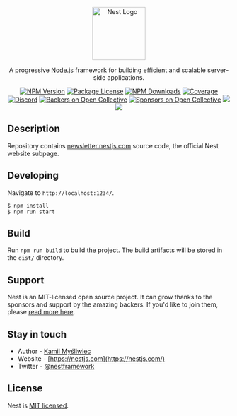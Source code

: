 <p align="center">
  <a href="http://nestjs.com/" target="blank"><img src="https://nestjs.com/img/logo-small.svg" width="120" alt="Nest Logo" /></a>
</p>

[travis-image]: https://api.travis-ci.org/nestjs/nest.svg?branch=master
[travis-url]: https://travis-ci.org/nestjs/nest
[linux-image]: https://img.shields.io/travis/nestjs/nest/master.svg?label=linux
[linux-url]: https://travis-ci.org/nestjs/nest

  <p align="center">A progressive <a href="http://nodejs.org" target="blank">Node.js</a> framework for building efficient and scalable server-side applications.</p>
    <p align="center">
<a href="https://www.npmjs.com/~nestjscore"><img src="https://img.shields.io/npm/v/@nestjs/core.svg" alt="NPM Version" /></a>
<a href="https://www.npmjs.com/~nestjscore"><img src="https://img.shields.io/npm/l/@nestjs/core.svg" alt="Package License" /></a>
<a href="https://www.npmjs.com/~nestjscore"><img src="https://img.shields.io/npm/dm/@nestjs/core.svg" alt="NPM Downloads" /></a>
<a href="https://coveralls.io/github/nestjs/nest?branch=master"><img src="https://coveralls.io/repos/github/nestjs/nest/badge.svg?branch=master#6" alt="Coverage" /></a>
<a href="https://discord.gg/G7Qnnhy" target="_blank"><img src="https://img.shields.io/badge/discord-online-brightgreen.svg" alt="Discord"/></a>
<a href="https://opencollective.com/nest#backer"><img src="https://opencollective.com/nest/backers/badge.svg" alt="Backers on Open Collective" /></a>
<a href="https://opencollective.com/nest#sponsor"><img src="https://opencollective.com/nest/sponsors/badge.svg" alt="Sponsors on Open Collective" /></a>
  <a href="https://paypal.me/kamilmysliwiec"><img src="https://img.shields.io/badge/Donate-PayPal-dc3d53.svg"/></a>
  <a href="https://twitter.com/nestframework"><img src="https://img.shields.io/twitter/follow/nestframework.svg?style=social&label=Follow"></a>
</p>
  <!--[![Backers on Open Collective](https://opencollective.com/nest/backers/badge.svg)](https://opencollective.com/nest#backer)
  [![Sponsors on Open Collective](https://opencollective.com/nest/sponsors/badge.svg)](https://opencollective.com/nest#sponsor)-->

## Description

Repository contains [newsletter.nestjs.com](https://newsletter.nestjs.com) source code, the official Nest website subpage.

## Developing

Navigate to `http://localhost:1234/`.

```
$ npm install
$ npm run start
```

## Build

Run `npm run build` to build the project. The build artifacts will be stored in the `dist/` directory.

## Support

Nest is an MIT-licensed open source project. It can grow thanks to the sponsors and support by the amazing backers. If you'd like to join them, please [read more here](https://opencollective.com/nest).

## Stay in touch

- Author - [Kamil Myśliwiec](https://twitter.com/kammysliwiec)
- Website - [https://nestjs.com](https://nestjs.com/)
- Twitter - [@nestframework](https://twitter.com/nestframework)

## License

Nest is [MIT licensed](LICENSE).
